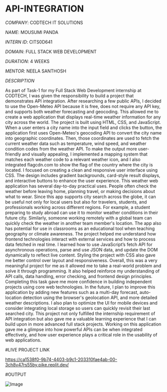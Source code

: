 # API-INTEGRATION

*COMPANY*: CODTECH IT SOLUTIONS

*NAME*: MOUSUMI PANDA

*INTERN ID*: CITS0D641

*DOMAIN*: FULL STACK WEB DEVELOPMENT

*DURATION*: 4 WEEKS

*MENTOR*: NEELA SANTHOSH

*DESCRIPTION* 

As part of Task-1 for my Full Stack Web Development internship at CODTECH, I was given the responsibility to build a project that demonstrates API integration. After researching a few public APIs, I decided to use the Open-Meteo API because it is free, does not require any API key, and supports both weather forecasting and geocoding. This allowed me to create a web application that displays real-time weather information for any city across the world. The project is built using HTML, CSS, and JavaScript. When a user enters a city name into the input field and clicks the button, the application first uses Open-Meteo's geocoding API to convert the city name into geographic coordinates. Then, those coordinates are used to fetch the current weather data such as temperature, wind speed, and weather condition codes from the weather API. To make the output more user-friendly and visually appealing, I implemented a mapping system that matches each weather code to a relevant weather icon, and I also integrated flagcdn.com to show the flag of the country where the city is located. I focused on creating a clean and responsive user interface using CSS. The design includes gradient backgrounds, card-style result displays, and interactive buttons to enhance the user experience. This weather web application has several day-to-day practical uses. People often check the weather before leaving home, planning travel, or making decisions about what to wear. Since this app supports city search across the globe, it can be useful not only for local users but also for travelers, students, and professionals working across different regions. For example, a student preparing to study abroad can use it to monitor weather conditions in their future city. Similarly, someone working remotely with a global team can quickly check the weather in another team member's location. The app also has potential for use in classrooms as an educational tool when teaching geography or climate awareness. The project helped me understand how frontend technologies interact with external services and how to process data fetched in real time. I learned how to use JavaScript’s fetch API for asynchronous operations, parse and use JSON data, and update the DOM dynamically to reflect live content. Styling the project with CSS also gave me better control over layout and responsiveness. Overall, this was a very meaningful project for me as it allowed me to take a real-world problem and solve it through programming. It also helped reinforce my understanding of API calls, data handling, error checking, and frontend design principles. Completing this task gave me more confidence in building independent projects using core web technologies. In the future, I plan to improve this application by adding new features such as a multi-day forecast, auto-location detection using the browser's geolocation API, and more detailed weather descriptions. I also plan to optimize the UI for mobile devices and consider integrating local storage so users can quickly revisit their last searched city. This project not only fulfilled the internship requirement of API integration but also gave me a valuable learning experience that I can build upon in more advanced full stack projects. Working on this application gave me a glimpse into how powerful APIs can be when integrated effectively, and how user experience plays a critical role in the usability of web applications.

#LIVE PROJECT LINK

https://ca1538f0-9b74-4403-b9c1-203310fae4ab-00-3ch8v47rs55by.pike.replit.dev/

#OUTPUT

![Image](https://github.com/user-attachments/assets/f115325f-b18d-4345-95c5-b3f5203a47bd)
